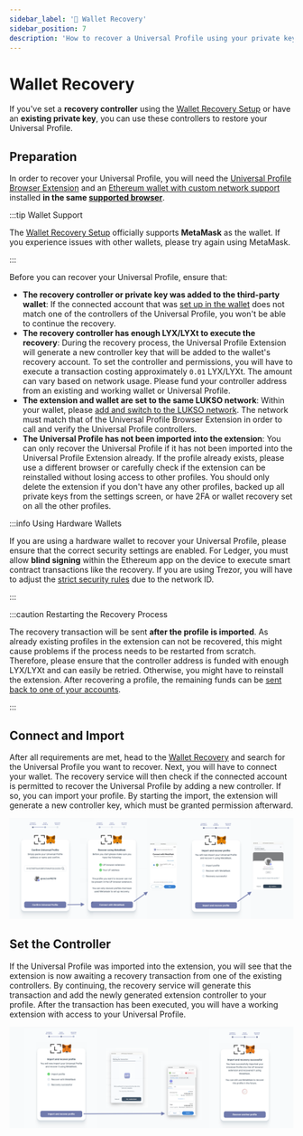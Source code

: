 ```yaml
---
sidebar_label: '🔐 Wallet Recovery'
sidebar_position: 7
description: 'How to recover a Universal Profile using your private key or 3rd-party wallet'
---
```


# Wallet Recovery

If you've set a **recovery controller** using the [Wallet Recovery Setup](./set-wallet-recovery.md) or have an **existing private key**, you can use these controllers to restore your Universal Profile.

## Preparation

In order to recover your Universal Profile, you will need the [Universal Profile Browser Extension](https://chromewebstore.google.com/detail/universal-profiles/abpickdkkbnbcoepogfhkhennhfhehfn) and an [Ethereum wallet with custom network support](../../general/wallet-support.md) installed **in the same [supported browser](../introduction.md#which-browsers-does-the-extension-support)**.

:::tip Wallet Support

The [Wallet Recovery Setup](https://my.universalprofile.cloud/3rd-party/add-recovery) officially supports **MetaMask** as the wallet. If you experience issues with other wallets, please try again using MetaMask.

:::

Before you can recover your Universal Profile, ensure that:

- **The recovery controller or private key was added to the third-party wallet**: If the connected account that was [set up in the wallet](./wallet-recovery.md#preparation) does not match one of the controllers of the Universal Profile, you won't be able to continue the recovery.
- **The recovery controller has enough LYX/LYXt to execute the recovery**: During the recovery process, the Universal Profile Extension will generate a new controller key that will be added to the wallet's recovery account. To set the controller and permissions, you will have to execute a transaction costing approximately `0.01` LYX/LYXt. The amount can vary based on network usage. Please fund your controller address from an existing and working wallet or Universal Profile.
- **The extension and wallet are set to the same LUKSO network**: Within your wallet, please [add and switch to the LUKSO network](https://docs.lukso.tech/networks/mainnet/parameters#add-lukso-to-wallets). The network must match that of the Universal Profile Browser Extension in order to call and verify the Universal Profile controllers.
- **The Universal Profile has not been imported into the extension**: You can only recover the Universal Profile if it has not been imported into the Universal Profile Extension already. If the profile already exists, please use a different browser or carefully check if the extension can be reinstalled without losing access to other profiles. You should only delete the extension if you don't have any other profiles, backed up all private keys from the settings screen, or have 2FA or wallet recovery set on all the other profiles.

:::info Using Hardware Wallets

If you are using a hardware wallet to recover your Universal Profile, please ensure that the correct security settings are enabled. For Ledger, you must allow **blind signing** within the Ethereum app on the device to execute smart contract transactions like the recovery. If you are using Trezor, you will have to adjust the [strict security rules](../../general/hardware-wallets.md#how-to-send-transactions-using-trezor-wallet) due to the network ID.

:::

:::caution Restarting the Recovery Process

The recovery transaction will be sent **after the profile is imported**. As already existing profiles in the extension can not be recovered, this might cause problems if the process needs to be restarted from scratch. Therefore, please ensure that the controller address is funded with enough LYX/LYXt and can easily be retried. Otherwise, you might have to reinstall the extension. After recovering a profile, the remaining funds can be [sent back to one of your accounts](./get-controller-funds.md).

:::

## Connect and Import

After all requirements are met, head to the [Wallet Recovery](https://my.universalprofile.cloud/3rd-party/recover) and search for the Universal Profile you want to recover. Next, you will have to connect your wallet. The recovery service will then check if the connected account is permitted to recover the Universal Profile by adding a new controller. If so, you can import your profile. By starting the import, the extension will generate a new controller key, which must be granted permission afterward.

![Connect the Extensions](/img/extension/recover-up-1.png)

## Set the Controller

If the Universal Profile was imported into the extension, you will see that the extension is now awaiting a recovery transaction from one of the existing controllers. By continuing, the recovery service will generate this transaction and add the newly generated extension controller to your profile. After the transaction has been executed, you will have a working extension with access to your Universal Profile.

![Connect the Extensions](/img/extension/recover-up-2.png)
